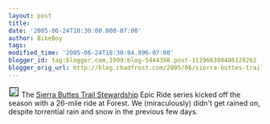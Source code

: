 ```yaml
---
layout: post
title: 
date: '2005-06-24T18:30:00.000-07:00'
author: BikeBoy
tags: 
modified_time: '2005-06-24T18:30:04.896-07:00'
blogger_id: tag:blogger.com,1999:blog-5444398.post-111966300486129262
blogger_orig_url: http://blog.chadfrost.com/2005/06/sierra-buttes-trail-stewardship-epic.shtml
---
```


<a 
href='http://www.frostopolis.com/instability/blog/hello/1972249/640/IMG_3495-2005.06.24-18.29.54.jpg'><img 
border='0' style='border:1px solid #000000; margin:2px' 
src='http://www.frostopolis.com/instability/blog/hello/1972249/320/IMG_3495-2005.06.24-18.29.54.jpg'></a> 
The [Sierra Buttes Trail Stewardship](http://www.sierratrails.org) Epic Ride 
series kicked off the season with a 26-mile ride at Forest.  We (miraculously) 
didn't get rained on, despite torrential rain and snow in the previous few 
days. 
